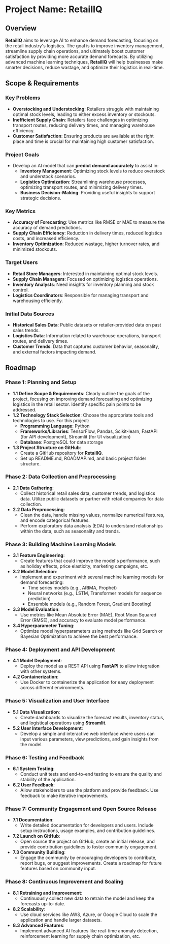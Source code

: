 # Project Name: **RetailIQ**

## Overview
**RetailIQ** aims to leverage AI to enhance demand forecasting, focusing on the retail industry's logistics. The goal is to improve inventory management, streamline supply chain operations, and ultimately boost customer satisfaction by providing more accurate demand forecasts. By utilizing advanced machine learning techniques, **RetailIQ** will help businesses make smarter decisions, reduce wastage, and optimize their logistics in real-time.

## Scope & Requirements

### Key Problems
- **Overstocking and Understocking**: Retailers struggle with maintaining optimal stock levels, leading to either excess inventory or stockouts.
- **Inefficient Supply Chain**: Retailers face challenges in optimizing transport routes, reducing delivery times, and managing warehouse efficiency.
- **Customer Satisfaction**: Ensuring products are available at the right place and time is crucial for maintaining high customer satisfaction.

### Project Goals
- Develop an AI model that can **predict demand accurately** to assist in:
  - **Inventory Management**: Optimizing stock levels to reduce overstock and understock scenarios.
  - **Logistics Optimization**: Streamlining warehouse processes, optimizing transport routes, and minimizing delivery times.
  - **Business Decision-Making**: Providing useful insights to support strategic decisions.

### Key Metrics
- **Accuracy of Forecasting**: Use metrics like RMSE or MAE to measure the accuracy of demand predictions.
- **Supply Chain Efficiency**: Reduction in delivery times, reduced logistics costs, and increased efficiency.
- **Inventory Optimization**: Reduced wastage, higher turnover rates, and minimized stockouts.

### Target Users
- **Retail Store Managers**: Interested in maintaining optimal stock levels.
- **Supply Chain Managers**: Focused on optimizing logistics operations.
- **Inventory Analysts**: Need insights for inventory planning and stock control.
- **Logistics Coordinators**: Responsible for managing transport and warehousing efficiently.

### Initial Data Sources
- **Historical Sales Data**: Public datasets or retailer-provided data on past sales trends.
- **Logistics Data**: Information related to warehouse operations, transport routes, and delivery times.
- **Customer Trends**: Data that captures customer behavior, seasonality, and external factors impacting demand.

## Roadmap

### Phase 1: Planning and Setup
- **1.1 Define Scope & Requirements**: Clearly outline the goals of the project, focusing on improving demand forecasting and optimizing logistics in the retail sector. Identify specific pain points to be addressed.
- **1.2 Technology Stack Selection**: Choose the appropriate tools and technologies to use. For this project:
  - **Programming Language**: Python
  - **Frameworks/Libraries**: TensorFlow, Pandas, Scikit-learn, FastAPI (for API development), Streamlit (for UI visualization)
  - **Database**: PostgreSQL for data storage
- **1.3 Project Structure on GitHub**:
  - Create a GitHub repository for **RetailIQ**.
  - Set up README.md, ROADMAP.md, and basic project folder structure.

### Phase 2: Data Collection and Preprocessing
- **2.1 Data Gathering**:
  - Collect historical retail sales data, customer trends, and logistics data. Utilize public datasets or partner with retail companies for data collection.
- **2.2 Data Preprocessing**:
  - Clean the data, handle missing values, normalize numerical features, and encode categorical features.
  - Perform exploratory data analysis (EDA) to understand relationships within the data, such as seasonality and trends.

### Phase 3: Building Machine Learning Models
- **3.1 Feature Engineering**:
  - Create features that could improve the model's performance, such as holiday effects, price elasticity, marketing campaigns, etc.
- **3.2 Model Selection**:
  - Implement and experiment with several machine learning models for demand forecasting: 
    - Time series models (e.g., ARIMA, Prophet)
    - Neural networks (e.g., LSTM, Transformer models for sequence prediction)
    - Ensemble models (e.g., Random Forest, Gradient Boosting)
- **3.3 Model Evaluation**:
  - Use metrics like Mean Absolute Error (MAE), Root Mean Squared Error (RMSE), and accuracy to evaluate model performance.
- **3.4 Hyperparameter Tuning**:
  - Optimize model hyperparameters using methods like Grid Search or Bayesian Optimization to achieve the best performance.

### Phase 4: Deployment and API Development
- **4.1 Model Deployment**:
  - Deploy the model as a REST API using **FastAPI** to allow integration with other systems.
- **4.2 Containerization**:
  - Use Docker to containerize the application for easy deployment across different environments.

### Phase 5: Visualization and User Interface
- **5.1 Data Visualization**:
  - Create dashboards to visualize the forecast results, inventory status, and logistical operations using **Streamlit**.
- **5.2 User Interface Development**:
  - Develop a simple and interactive web interface where users can input various parameters, view predictions, and gain insights from the model.

### Phase 6: Testing and Feedback
- **6.1 System Testing**:
  - Conduct unit tests and end-to-end testing to ensure the quality and stability of the application.
- **6.2 User Feedback**:
  - Allow stakeholders to use the platform and provide feedback. Use feedback to make iterative improvements.

### Phase 7: Community Engagement and Open Source Release
- **7.1 Documentation**:
  - Write detailed documentation for developers and users. Include setup instructions, usage examples, and contribution guidelines.
- **7.2 Launch on GitHub**:
  - Open source the project on GitHub, create an initial release, and provide contribution guidelines to foster community engagement.
- **7.3 Community Building**:
  - Engage the community by encouraging developers to contribute, report bugs, or suggest improvements. Create a roadmap for future features based on community input.

### Phase 8: Continuous Improvement and Scaling
- **8.1 Retraining and Improvement**:
  - Continuously collect new data to retrain the model and keep the forecasts up-to-date.
- **8.2 Scalability**:
  - Use cloud services like AWS, Azure, or Google Cloud to scale the application and handle larger datasets.
- **8.3 Advanced Features**:
  - Implement advanced AI features like real-time anomaly detection, reinforcement learning for supply chain optimization, etc.
